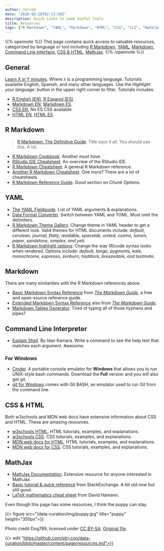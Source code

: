 ```yaml
---
author: Jarrod
date: "2020-03-28T02:13:50Z"
description: Quick Links to some Useful Tools
title: Resources
tags: ["R Markdown", "YAML", "Markdown", "HTML", "CSS", "CLI", "MathJax"]
---
```

{{% opennote %}}
This page contains quick access to valuable resources, categorized by language or tool including [R Markdown](#r-markdown), [YAML](#yaml), [Markdown](#markdown), [Command Line Interface](#command-line-interface), [CSS & HTML](#css--html), [MathJax](#mathjax).
{{% /opennote %}}

## General

[Learn X in Y minutes](https://learnxinyminutes.com/). Where `X` is a programming language. Tutorials available English, Spanish, and many other languages. Use the *Highlight your language:* button in the upper right corner to filter. Tutorials includes:
* [R English (EN)](https://learnxinyminutes.com/docs/r/), [R Espanol (ES)](https://learnxinyminutes.com/docs/es-es/r-es/).
* [Markdown EN](https://learnxinyminutes.com/docs/markdown/), [Markdown ES](https://learnxinyminutes.com/docs/es-es/markdown-es/).
* [CSS EN](https://learnxinyminutes.com/docs/css/), No ES CSS available.
* [HTML EN](https://learnxinyminutes.com/docs/html/), [HTML ES](https://learnxinyminutes.com/docs/es-es/html-es/).

## R Markdown

>  [R Markdown: The Definitive Guide](https://bookdown.org/yihui/rmarkdown/). Title says it all. You should use this. A lot.
* [R Markdown Cookbook](https://bookdown.org/yihui/rmarkdown-cookbook/). Another *must have*.
* [RStudio IDE Cheatsheet](/data-curation/files/rstudio-ide.pdf). An overview of the RStudio IDE.
* [R Markdown Cheatsheet](/data-curation/files/rmarkdown-2.0.pdf). A general R Markdown reference.
* [Another R Markdown Cheatsheet](/data-curation/files/rmarkdown-cheatsheet.pdf). One more? There are a lot of cheatsheets.
* [R Markdown Reference Guide](/data-curation/files/rmarkdown-reference.pdf). Good section on *Chunk Options*.

## YAML

* [The YAML Fieldguide](https://cran.r-project.org/web/packages/ymlthis/vignettes/yaml-fieldguide.html). List of YAML arguments & explanations.
* [Data Format Converter](https://toolkit.site/format.html). Switch between YAML and TOML. Must omit the delimiters.
* [R Markdown Theme Gallery](https://www.datadreaming.org/post/r-markdown-theme-gallery/). Change theme in YAML header to get a different look. Valid themes for HTML documents include: *default, cerulean, journal, flatly, readable, spacelab, united, cosmo, lumen, paper, sandstone, simplex, and yeti*.
* [R Markdown highlight options](https://www.garrickadenbuie.com/blog/pandoc-syntax-highlighting-examples/): Change the way (R)code syntax looks when rendered. Options include: *default, tango, pygments, kate, monochrome, espresso, zenburn, haddock, breezedark, and textmate*.

## Markdown

There are many similarities with the R Markdown references above.

* [Basic Markdown Syntax Reference](https://www.markdownguide.org/basic-syntax/) from *[The Markdown Guide](https://www.markdownguide.org/)*, a free and open-source reference guide.
* [Extended Markdown Syntax Reference](https://www.markdownguide.org/extended-syntax/) also from *[The Markdown Guide](https://www.markdownguide.org/)*.
* [Markdown Tables Generator](https://www.tablesgenerator.com/markdown_tables). Tired of typing all of those hyphens and pipes?

## Command Line Interpreter

* [Explain Shell](https://explainshell.com/). By Idan Kamara. Write a command to see the help text that matches each argument. Awesome.

### For Windows

* [Cmder](https://cmder.net/). A portable console emulator for **Windows** that allows you to run UNIX-style bash commands. Download the **Full** version and you will also get git.
* [git for Windows](https://gitforwindows.org/) comes with Git BASH, an emulator used to run Git from the command line.

## CSS & HTML

Both w3schools and MDN web docs have extensive information about CSS and HTML. These are amazing resources.

* [w3schools HTML](https://www.w3schools.com/html/default.asp). HTML tutorials, examples, and explanations.
* [w3schools CSS](https://www.w3schools.com/css/default.asp). CSS tutorials, examples, and explanations.
* [MDN web docs for HTML](https://developer.mozilla.org/en-US/docs/Web/HTML). HTML tutorials, examples, and explanations.
* [MDN web docs for CSS](https://developer.mozilla.org/en-US/docs/Web/CSS).  CSS tutorials, examples, and explanations.

## MathJax

* [MathJax Documentation](http://docs.mathjax.org/en/latest/). Extensive resource for anyone interested in MathJax.
* [Basic tutorial & quick reference](https://math.meta.stackexchange.com/questions/5020/mathjax-basic-tutorial-and-quick-reference) from StackExchange. A bit old now but still good.
* [LaTeX mathematics cheat sheet](https://davidhamann.de/2017/06/12/latex-cheat-sheet/) from David Hamann.

Even though this page has some resources, I think the puppy can stay.

{{< figure src="/data-curation/img/puppy.jpg" title="puppy" height="350px">}}

Photo credit Dog789, licensed under <a href="https://creativecommons.org/licenses/by-sa/4.0">CC BY-SA</a>. <a href="https://upload.wikimedia.org/wikipedia/commons/c/c1/Dog_black_and_white_puppy.jpg">Original file</a>.


{{< edit "https://github.com/stri-con/data-curation/blob/master/content/page/resources.md">}}
